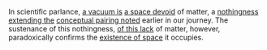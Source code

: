

In scientific parlance, [a vacuum is](1/2/1/2/2/1/.Vacuum) [a space devoid](1/2/1/2/2/.Empty%20Space) of matter, a [nothingness extending the](1/1/1/2/.Nothing) [conceptual pairing noted](1/3/1/2/3/2/1/3/.Bonding%20Theories) earlier in our journey. The sustenance of this nothingness, [of this lack](2/2/2/2/3/2/2/.Longing) of matter, however, paradoxically confirms the [existence of space](1/2/1/1/1/.Space) it occupies.

